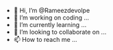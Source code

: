 - 👋 Hi, I’m @Rameezdevolpe
- 👀 I’m working on coding ...
- 🌱 I’m currently learning ...
- 💞️ I’m looking to collaborate on ...
- 📫 How to reach me ...

<!---
Rameezdevolpe/Rameezdevolpe is a ✨ special ✨ repository because its `README.md` (this file) appears on your GitHub profile.
You can click the Preview link to take a look at your changes.
--->
